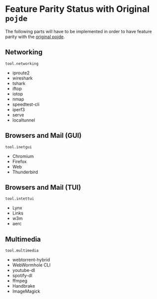 # Feature Parity Status with Original `pojde`

The following parts will have to be implemented in order to have feature parity with the [original pojde](https://github.com/pojntfx/pojde).

## Networking

`tool.networking`

- iproute2
- wireshark
- tshark
- iftop
- iotop
- nmap
- speedtest-cli
- iperf3
- serve
- localtunnel

## Browsers and Mail (GUI)

`tool.inetgui`

- Chromium
- Firefox
- Web
- Thunderbird

## Browsers and Mail (TUI)

`tool.intettui`

- Lynx
- Links
- w3m
- aerc

## Multimedia

`tool.multimedia`

- webtorrent-hybrid
- WebWormhole CLI
- youtube-dl
- spotify-dl
- ffmpeg
- Handbrake
- ImageMagick
